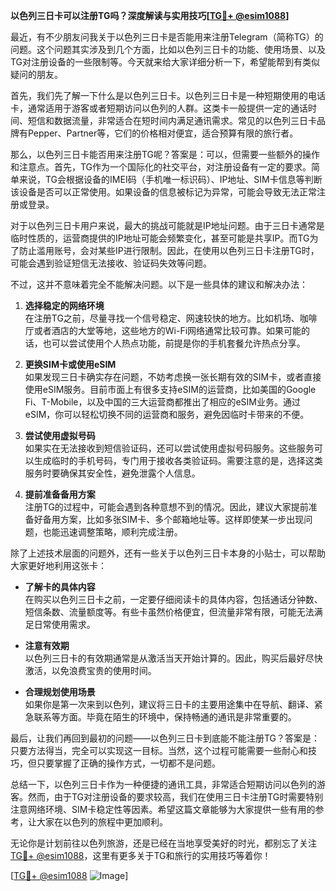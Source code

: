 **以色列三日卡可以注册TG吗？深度解读与实用技巧[[TG💪+ @esim1088](https://t.me/s/esim1088)]**

最近，有不少朋友问我关于以色列三日卡是否能用来注册Telegram（简称TG）的问题。这个问题其实涉及到几个方面，比如以色列三日卡的功能、使用场景、以及TG对注册设备的一些限制等。今天就来给大家详细分析一下，希望能帮到有类似疑问的朋友。

首先，我们先了解一下什么是以色列三日卡。以色列三日卡是一种短期使用的电话卡，通常适用于游客或者短期访问以色列的人群。这类卡一般提供一定的通话时间、短信和数据流量，非常适合在短时间内满足通讯需求。常见的以色列三日卡品牌有Pepper、Partner等，它们的价格相对便宜，适合预算有限的旅行者。

那么，以色列三日卡能否用来注册TG呢？答案是：可以，但需要一些额外的操作和注意点。首先，TG作为一个国际化的社交平台，对注册设备有一定的要求。简单来说，TG会根据设备的IMEI码（手机唯一标识码）、IP地址、SIM卡信息等判断该设备是否可以正常使用。如果设备的信息被标记为异常，可能会导致无法正常注册或登录。

对于以色列三日卡用户来说，最大的挑战可能就是IP地址问题。由于三日卡通常是临时性质的，运营商提供的IP地址可能会频繁变化，甚至可能是共享IP。而TG为了防止滥用账号，会对某些IP进行限制。因此，在使用以色列三日卡注册TG时，可能会遇到验证短信无法接收、验证码失效等问题。

不过，这并不意味着完全不能解决问题。以下是一些具体的建议和解决办法：

1. **选择稳定的网络环境**  
   在注册TG之前，尽量寻找一个信号稳定、网速较快的地方。比如机场、咖啡厅或者酒店的大堂等地，这些地方的Wi-Fi网络通常比较可靠。如果可能的话，也可以尝试使用个人热点功能，前提是你的手机套餐允许热点分享。

2. **更换SIM卡或使用eSIM**  
   如果发现三日卡确实存在问题，不妨考虑换一张长期有效的SIM卡，或者直接使用eSIM服务。目前市面上有很多支持eSIM的运营商，比如美国的Google Fi、T-Mobile，以及中国的三大运营商都推出了相应的eSIM业务。通过eSIM，你可以轻松切换不同的运营商和服务，避免因临时卡带来的不便。

3. **尝试使用虚拟号码**  
   如果实在无法接收到短信验证码，还可以尝试使用虚拟号码服务。这些服务可以生成临时的手机号码，专门用于接收各类验证码。需要注意的是，选择这类服务时要确保其安全性，避免泄露个人信息。

4. **提前准备备用方案**  
   注册TG的过程中，可能会遇到各种意想不到的情况。因此，建议大家提前准备好备用方案，比如多张SIM卡、多个邮箱地址等。这样即使某一步出现问题，也能迅速调整策略，顺利完成注册。

除了上述技术层面的问题外，还有一些关于以色列三日卡本身的小贴士，可以帮助大家更好地利用这张卡：

- **了解卡的具体内容**  
  在购买以色列三日卡之前，一定要仔细阅读卡的具体内容，包括通话分钟数、短信条数、流量额度等。有些卡虽然价格便宜，但流量非常有限，可能无法满足日常使用需求。

- **注意有效期**  
  以色列三日卡的有效期通常是从激活当天开始计算的。因此，购买后最好尽快激活，以免浪费宝贵的使用时间。

- **合理规划使用场景**  
  如果你是第一次来到以色列，建议将三日卡的主要用途集中在导航、翻译、紧急联系等方面。毕竟在陌生的环境中，保持畅通的通讯是非常重要的。

最后，让我们再回到最初的问题——以色列三日卡到底能不能注册TG？答案是：只要方法得当，完全可以实现这一目标。当然，这个过程可能需要一些耐心和技巧，但只要掌握了正确的操作方式，一切都不是问题。

总结一下，以色列三日卡作为一种便捷的通讯工具，非常适合短期访问以色列的游客。然而，由于TG对注册设备的要求较高，我们在使用三日卡注册TG时需要特别注意网络环境、SIM卡稳定性等因素。希望这篇文章能够为大家提供一些有用的参考，让大家在以色列的旅程中更加顺利。

无论你是计划前往以色列旅游，还是已经在当地享受美好的时光，都别忘了关注[TG💪+ @esim1088](https://t.me/s/esim1088)，这里有更多关于TG和旅行的实用技巧等着你！

[[TG💪+ @esim1088](https://t.me/s/esim1088) ![Image](https://i.postimg.cc/4NQfJmqS/Snipaste-2025-05-13-00-14-12.png)]